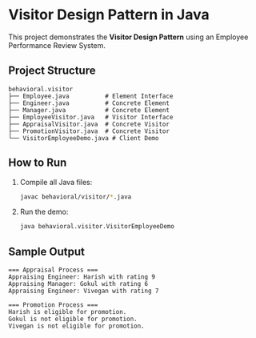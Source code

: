 # Visitor Design Pattern in Java

This project demonstrates the **Visitor Design Pattern** using an Employee Performance Review System.

## Project Structure
```
behavioral.visitor
├── Employee.java          # Element Interface
├── Engineer.java          # Concrete Element
├── Manager.java           # Concrete Element
├── EmployeeVisitor.java   # Visitor Interface
├── AppraisalVisitor.java  # Concrete Visitor
├── PromotionVisitor.java  # Concrete Visitor
└── VisitorEmployeeDemo.java # Client Demo
```

## How to Run
1. Compile all Java files:
   ```bash
   javac behavioral/visitor/*.java
   ```

2. Run the demo:
   ```bash
   java behavioral.visitor.VisitorEmployeeDemo
   ```

## Sample Output
```
=== Appraisal Process ===
Appraising Engineer: Harish with rating 9
Appraising Manager: Gokul with rating 6
Appraising Engineer: Vivegan with rating 7

=== Promotion Process ===
Harish is eligible for promotion.
Gokul is not eligible for promotion.
Vivegan is not eligible for promotion.
```

